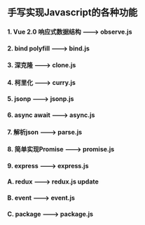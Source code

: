 ## 手写实现Javascript的各种功能

#### 1. Vue 2.0 响应式数据结构  ---> observe.js
#### 2. bind polyfill ---> bind.js
#### 3. 深克隆 ---> clone.js
#### 4. 柯里化 ---> curry.js
#### 5. jsonp ---> jsonp.js
#### 6. async await ---> async.js
#### 7. 解析json ---> parse.js
#### 8. 简单实现Promise ---> promise.js
#### 9. express ---> express.js
#### A. redux ---> redux.js  update
#### B. event ---> event.js
#### C. package ---> package.js